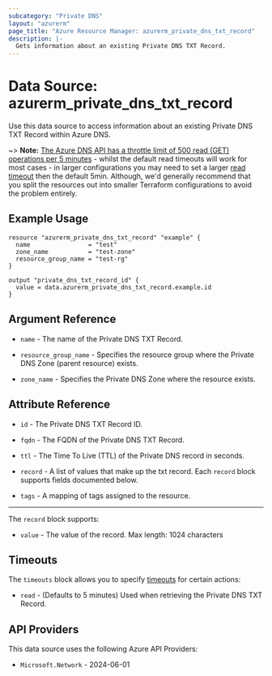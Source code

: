```yaml
---
subcategory: "Private DNS"
layout: "azurerm"
page_title: "Azure Resource Manager: azurerm_private_dns_txt_record"
description: |-
  Gets information about an existing Private DNS TXT Record.
---
```


# Data Source: azurerm_private_dns_txt_record

Use this data source to access information about an existing Private DNS TXT Record within Azure DNS.

~> **Note:** [The Azure DNS API has a throttle limit of 500 read (GET) operations per 5 minutes](https://docs.microsoft.com/azure/azure-resource-manager/management/request-limits-and-throttling#network-throttling) - whilst the default read timeouts will work for most cases - in larger configurations you may need to set a larger [read timeout](https://developer.hashicorp.com/terraform/language/resources/configure#define-operation-timeouts) then the default 5min. Although, we'd generally recommend that you split the resources out into smaller Terraform configurations to avoid the problem entirely.

## Example Usage

```hcl
resource "azurerm_private_dns_txt_record" "example" {
  name                = "test"
  zone_name           = "test-zone"
  resource_group_name = "test-rg"
}

output "private_dns_txt_record_id" {
  value = data.azurerm_private_dns_txt_record.example.id
}
```

## Argument Reference

* `name` - The name of the Private DNS TXT Record.

* `resource_group_name` - Specifies the resource group where the Private DNS Zone (parent resource) exists.

* `zone_name` - Specifies the Private DNS Zone where the resource exists.

## Attribute Reference

* `id` - The Private DNS TXT Record ID.

* `fqdn` - The FQDN of the Private DNS TXT Record.

* `ttl` - The Time To Live (TTL) of the Private DNS record in seconds.

* `record` - A list of values that make up the txt record. Each `record` block supports fields documented below.

* `tags` - A mapping of tags assigned to the resource.

---

The `record` block supports:

* `value` - The value of the record. Max length: 1024 characters

## Timeouts

The `timeouts` block allows you to specify [timeouts](https://developer.hashicorp.com/terraform/language/resources/configure#define-operation-timeouts) for certain actions:

* `read` - (Defaults to 5 minutes) Used when retrieving the Private DNS TXT Record.

## API Providers
<!-- This section is generated, changes will be overwritten -->
This data source uses the following Azure API Providers:

* `Microsoft.Network` - 2024-06-01
